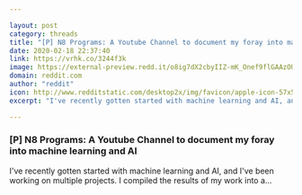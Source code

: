 ```yaml
---

layout: post
category: threads
title: "[P] N8 Programs: A Youtube Channel to document my foray into machine learning and AI"
date: 2020-02-18 22:37:40
link: https://vrhk.co/3244f3k
image: https://external-preview.redd.it/o8ig7dX2cbyIIZ-mK_Onef9flGAAzOUTwR85sCNNLYc.jpg?width=900&height=471.204188482&auto=webp&s=c8caaf4b104849b2d56ba6557a21fd5c681e9b8f
domain: reddit.com
author: "reddit"
icon: http://www.redditstatic.com/desktop2x/img/favicon/apple-icon-57x57.png
excerpt: "I've recently gotten started with machine learning and AI, and I've been working on multiple projects. I compiled the results of my work into a..."

---
```


### [P] N8 Programs: A Youtube Channel to document my foray into machine learning and AI

I've recently gotten started with machine learning and AI, and I've been working on multiple projects. I compiled the results of my work into a...